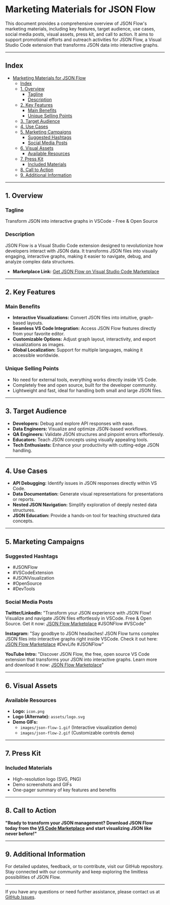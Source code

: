 # Marketing Materials for JSON Flow

This document provides a comprehensive overview of JSON Flow's marketing materials, including key features, target audience, use cases, social media posts, visual assets, press kit, and call to action. It aims to support promotional efforts and outreach activities for JSON Flow, a Visual Studio Code extension that transforms JSON data into interactive graphs.

---

## Index

- [Marketing Materials for JSON Flow](#marketing-materials-for-json-flow)
  - [Index](#index)
  - [1. Overview](#1-overview)
    - [Tagline](#tagline)
    - [Description](#description)
  - [2. Key Features](#2-key-features)
    - [Main Benefits](#main-benefits)
    - [Unique Selling Points](#unique-selling-points)
  - [3. Target Audience](#3-target-audience)
  - [4. Use Cases](#4-use-cases)
  - [5. Marketing Campaigns](#5-marketing-campaigns)
    - [Suggested Hashtags](#suggested-hashtags)
    - [Social Media Posts](#social-media-posts)
  - [6. Visual Assets](#6-visual-assets)
    - [Available Resources](#available-resources)
  - [7. Press Kit](#7-press-kit)
    - [Included Materials](#included-materials)
  - [8. Call to Action](#8-call-to-action)
  - [9. Additional Information](#9-additional-information)

---

## 1. Overview

### Tagline

Transform JSON into interactive graphs in VSCode - Free & Open Source

### Description

JSON Flow is a Visual Studio Code extension designed to revolutionize how developers interact with JSON data. It transforms JSON files into visually engaging, interactive graphs, making it easier to navigate, debug, and analyze complex data structures.

- **Marketplace Link:** [Get JSON Flow on Visual Studio Code Marketplace](https://marketplace.visualstudio.com/items?itemName=imgildev.vscode-json-flow)

---

## 2. Key Features

### Main Benefits

- **Interactive Visualizations:** Convert JSON files into intuitive, graph-based layouts.
- **Seamless VS Code Integration:** Access JSON Flow features directly from your favorite editor.
- **Customizable Options:** Adjust graph layout, interactivity, and export visualizations as images.
- **Global Localization:** Support for multiple languages, making it accessible worldwide.

### Unique Selling Points

- No need for external tools, everything works directly inside VS Code.
- Completely free and open source, built for the developer community.
- Lightweight and fast, ideal for handling both small and large JSON files.

---

## 3. Target Audience

- **Developers:** Debug and explore API responses with ease.
- **Data Engineers:** Visualize and optimize JSON-based workflows.
- **QA Engineers:** Validate JSON structures and pinpoint errors effortlessly.
- **Educators:** Teach JSON concepts using visually appealing tools.
- **Tech Enthusiasts:** Enhance your productivity with cutting-edge JSON handling.

---

## 4. Use Cases

- **API Debugging:** Identify issues in JSON responses directly within VS Code.
- **Data Documentation:** Generate visual representations for presentations or reports.
- **Nested JSON Navigation:** Simplify exploration of deeply nested data structures.
- **JSON Education:** Provide a hands-on tool for teaching structured data concepts.

---

## 5. Marketing Campaigns

### Suggested Hashtags

- #JSONFlow
- #VSCodeExtension
- #JSONVisualization
- #OpenSource
- #DevTools

### Social Media Posts

**Twitter/LinkedIn:**
"Transform your JSON experience with JSON Flow! Visualize and navigate JSON files effortlessly in VSCode. Free & Open Source. Get it now: [JSON Flow Marketplace](https://marketplace.visualstudio.com/items?itemName=imgildev.vscode-json-flow) #JSONFlow #VSCode"

**Instagram:**
"Say goodbye to JSON headaches! JSON Flow turns complex JSON files into interactive graphs right inside VSCode. Check it out here: [JSON Flow Marketplace](https://marketplace.visualstudio.com/items?itemName=imgildev.vscode-json-flow) #DevLife #JSONFlow"

**YouTube Intro:**
"Discover JSON Flow, the free, open source VS Code extension that transforms your JSON into interactive graphs. Learn more and download it now: [JSON Flow Marketplace](https://marketplace.visualstudio.com/items?itemName=imgildev.vscode-json-flow)"

---

## 6. Visual Assets

### Available Resources

- **Logo:** `icon.png`
- **Logo (Alternate):** `assets/logo.svg`
- **Demo GIFs:**
  - `images/json-flow-1.gif` (Interactive visualization demo)
  - `images/json-flow-2.gif` (Customizable controls demo)

---

## 7. Press Kit

### Included Materials

- High-resolution logo (SVG, PNG)
- Demo screenshots and GIFs
- One-pager summary of key features and benefits

---

## 8. Call to Action

**"Ready to transform your JSON management? Download JSON Flow today from the [VS Code Marketplace](https://marketplace.visualstudio.com/items?itemName=imgildev.vscode-json-flow) and start visualizing JSON like never before!"**

---

## 9. Additional Information

For detailed updates, feedback, or to contribute, visit our GitHub repository. Stay connected with our community and keep exploring the limitless possibilities of JSON Flow.

---

If you have any questions or need further assistance, please contact us at [GitHub Issues](https://github.com/ManuelGil/vscode-json-flow/issues).
